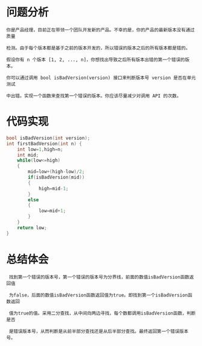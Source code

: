 # 问题分析 #

    你是产品经理，目前正在带领一个团队开发新的产品。不幸的是，你的产品的最新版本没有通过质量

    检测。由于每个版本都是基于之前的版本开发的，所以错误的版本之后的所有版本都是错的。

    假设你有 n 个版本 [1, 2, ..., n]，你想找出导致之后所有版本出错的第一个错误的版本。

    你可以通过调用 bool isBadVersion(version) 接口来判断版本号 version 是否在单元测试

    中出错。实现一个函数来查找第一个错误的版本。你应该尽量减少对调用 API 的次数。     
 
# 代码实现 #
```C
bool isBadVersion(int version);
int firstBadVersion(int n) {
    int low=1,high=n;
    int mid;
    while(low<=high)
    {
        mid=low+(high-low)/2;
        if(isBadVersion(mid))
        {
            high=mid-1;
        }
        else
        {
            low=mid+1;
        }
    }
    return low;
}
```
# 总结体会 #
     找到第一个错误的版本号，第一个错误的版本号为分界线，前面的数值isBadVersion函数返回值

     为false，后面的数值isBadVersion函数返回值为true。即找到第一个isBadVersion函数返回

     值为true的值。采用二分查找，从中间向两边寻找，每个数都调用isBadVersion函数，判断是否

     是错误版本号，从而判断是从前半部分查找还是从后半部分查找。最终返回第一个错误版本号。